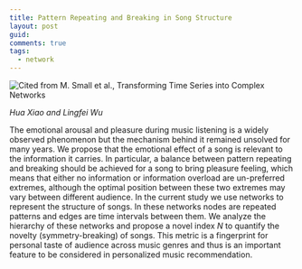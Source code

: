 ```yaml
---
title: Pattern Repeating and Breaking in Song Structure
layout: post
guid:
comments: true
tags:
  - network
---
```



![Cited from M. Small et al., Transforming Time Series into Complex Networks](http://ww2.sinaimg.cn/large/0069KTFugw1eva5kn3dtij30sa0gwgpr.jpg)

*Hua Xiao and Lingfei Wu*

The emotional arousal and pleasure during music listening is a widely observed phenomenon but the mechanism behind it remained unsolved for many years. We propose that the emotional effect of a song is relevant to the information it carries. In particular, a balance between pattern repeating and breaking should be achieved for a song to bring pleasure feeling, which means that either no information or information overload are un-preferred extremes, although the optimal position between these two extremes may vary between different audience. In the current study we use networks to represent the structure of songs. In these networks nodes are repeated patterns and edges are time intervals between them. We analyze the hierarchy of these networks and propose a novel index *N* to quantify the novelty (symmetry-breaking) of songs. This metric is a fingerprint for personal taste of audience across music genres and thus is an important feature to be considered in personalized music recommendation.
